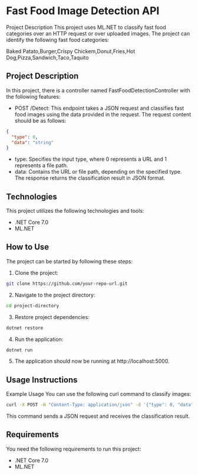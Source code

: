 # Fast Food Image Detection API
Project Description
This project uses ML.NET to classify fast food categories over an HTTP request or over uploaded images. The project can identify the following fast food categories:

Baked Patato,Burger,Crispy Chickem,Donut,Fries,Hot Dog,Pizza,Sandwich,Taco,Taquito
## Project Description
In this project, there is a controller named FastFoodDetectionController with the following features:

- POST /Detect: This endpoint takes a JSON request and classifies fast food images using the data provided in the request. The request content should be as follows:

  
```json
{
  "type": 0,
  "data": "string"
}
```
- type: Specifies the input type, where 0 represents a URL and 1 represents a file path.
- data: Contains the URL or file path, depending on the specified type.
The response returns the classification result in JSON format.
## Technologies
This project utilizes the following technologies and tools:
- .NET Core 7.0
- ML.NET
## How to Use
The project can be started by following these steps:

1. Clone the project:
```bash
git clone https://github.com/your-repo-url.git
```
2. Navigate to the project directory:
```bash
cd project-directory
```
3. Restore project dependencies:
```bash
dotnet restore
```
4. Run the application:
```bash
dotnet run
```
5. The application should now be running at http://localhost:5000.

## Usage Instructions
Example Usage
You can use the following curl command to classify images:
```bash
curl -X POST -H "Content-Type: application/json" -d '{"type": 0, "data": "URL_or_FilePath"}' http://localhost:5000/Detect
```
This command sends a JSON request and receives the classification result.
## Requirements

You need the following requirements to run this project:

- .NET Core 7.0
- ML.NET


  
